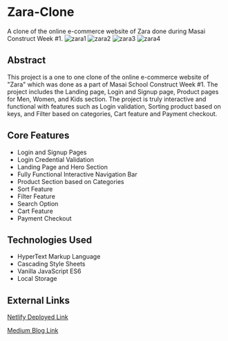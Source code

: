 # Zara-Clone
A clone of the online e-commerce website of Zara done during Masai Construct Week #1.
![zara1](https://miro.medium.com/max/1400/1*j_y9odoHXeY58ZaBcQI6ig.jpeg)
![zara2](https://miro.medium.com/max/1400/1*EGATegHn1EJ6PpkE8o_B7g.jpeg)
![zara3](https://miro.medium.com/max/1400/1*NNSNQyYQHWpC6WmEoAHftA.jpeg)
![zara4](https://miro.medium.com/max/1400/1*ASF-TPz0I02t87iHzEiY9g.jpeg)

## Abstract

This project is a one to one clone of the online e-commerce website of "Zara" which was done as a part of Masai School Construct Week #1. The project includes the Landing page, Login and Signup page, Product pages for Men, Women, and Kids section. The project is truly interactive and functional with features such as Login validation, Sorting product based on keys, and Filter based on categories, Cart feature and Payment checkout.

## Core Features
- Login and Signup Pages
- Login Credential Validation
- Landing Page and Hero Section
- Fully Functional Interactive Navigation Bar
- Product Section based on Categories
- Sort Feature
- Filter Feature
- Search Option
- Cart Feature
- Payment Checkout

## Technologies Used

- HyperText Markup Language
- Cascading Style Sheets
- Vanilla JavaScript ES6
- Local Storage

## External Links

[Netlify Deployed Link](https://zara-apparel-clone.netlify.app/)

[Medium Blog Link](https://medium.com/@naszifnaaz/how-we-build-the-zara-website-clone-97501a407cda)
